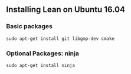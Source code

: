 Installing Lean on Ubuntu 16.04
-------------------------------

### Basic packages

    sudo apt-get install git libgmp-dev cmake

### Optional Packages: ninja

    sudo apt-get install ninja
